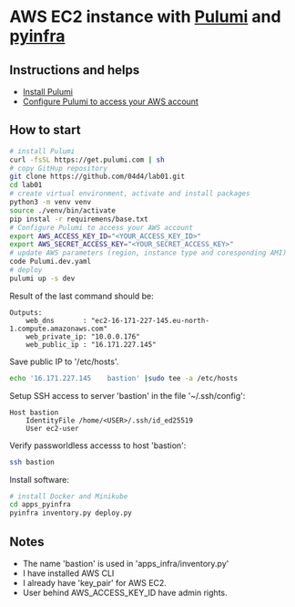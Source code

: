 # AWS EC2 instance with [Pulumi] and [pyinfra]

## Instructions and helps

- [Install Pulumi](https://www.pulumi.com/docs/iac/get-started/aws/begin/#install-pulumi)
- [Configure Pulumi to access your AWS account](https://www.pulumi.com/docs/iac/get-started/aws/begin/#configure-pulumi-to-access-your-aws-account)

## How to start

```bash
# install Pulumi
curl -fsSL https://get.pulumi.com | sh
# copy GitHup repository
git clone https://github.com/04d4/lab01.git
cd lab01
# create virtual environment, activate and install packages
python3 -m venv venv
source ./venv/bin/activate
pip instal -r requiremens/base.txt
# Configure Pulumi to access your AWS account
export AWS_ACCESS_KEY_ID="<YOUR_ACCESS_KEY_ID>"
export AWS_SECRET_ACCESS_KEY="<YOUR_SECRET_ACCESS_KEY>"
# update AWS parameters (region, instance type and coresponding AMI)
code Pulumi.dev.yaml
# deploy
pulumi up -s dev
```

Result of the last command should be:

```
Outputs:
    web_dns       : "ec2-16-171-227-145.eu-north-1.compute.amazonaws.com"
    web_private_ip: "10.0.0.176"
    web_public_ip : "16.171.227.145"
```

Save public IP to '/etc/hosts'.

```bash
echo '16.171.227.145    bastion' |sudo tee -a /etc/hosts
```

Setup SSH access to server 'bastion' in the file '~/.ssh/config':

```
Host bastion
    IdentityFile /home/<USER>/.ssh/id_ed25519
    User ec2-user
```

Verify passworldless accesss to host 'bastion':

```bash
ssh bastion
```

Install software:

```bash
# install Docker and Minikube
cd apps_pyinfra
pyinfra inventory.py deploy.py
```

## Notes

- The name 'bastion' is used in 'apps_infra/inventory.py'
- I have installed AWS CLI
- I already have 'key_pair' for AWS EC2.
- User behind AWS_ACCESS_KEY_ID have admin rights.

[pyinfra]: https://pyinfra.com/
[Pulumi]: https://www.pulumi.com/
